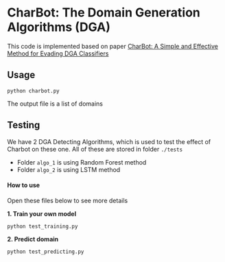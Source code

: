 # CharBot: The Domain Generation Algorithms (DGA)
This code is implemented based on paper [CharBot: A Simple and Effective Method for Evading DGA Classifiers](https://arxiv.org/pdf/1905.01078.pdf)

## Usage
```
python charbot.py
```
The output file is a list of domains

## Testing
We have 2 DGA Detecting Algorithms, which is used to test the effect of Charbot on these one. All of these are stored in folder `./tests`
*  Folder `algo_1` is using Random Forest method
*  Folder `algo_2` is using LSTM method

#### How to use
Open these files below to see more details

**1. Train your own model**
```
python test_training.py
```

**2. Predict domain**
```
python test_predicting.py
```
